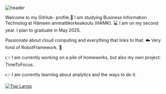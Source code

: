 
![header](https://github.com/tiibuturner/tiibuturner/assets/111892419/e85b8dd4-bc5b-4a17-b306-723ad9a5d263)

Welcome to my GitHub- profile.👋
I am studying Business Information Technolog at Hämeen ammattikorkeakoulu (HAMK). 💻
I am on my second year. I plan to graduate in May 2025.

Passionate about cloud computing and everything that links to that. ☁️
Very fond of RobotFramework. 🤖

👉 I am currently working on a pile of homeworks, but also my own project: TimeToFocus.

👉 I am currently learning about analytics and the ways to do it.


[![Top Langs](https://github-readme-stats.vercel.app/api/top-langs/?username=tiibuturner&layout=donut-vertical)](https://github.com/anuraghazra/github-readme-stats)




